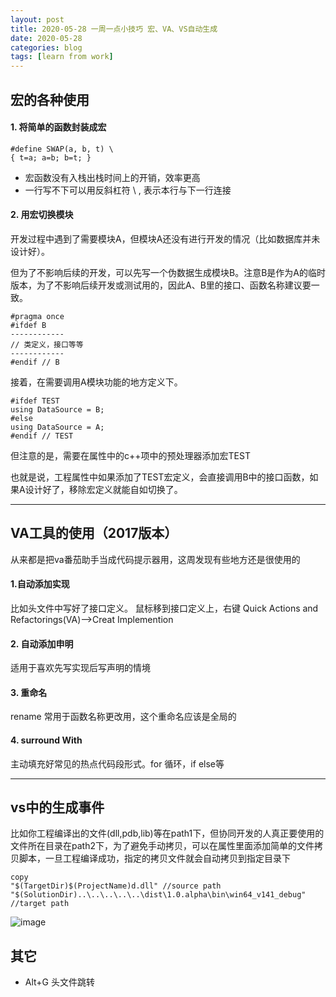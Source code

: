 ```yaml
---
layout: post
title: 2020-05-28 一周一点小技巧 宏、VA、VS自动生成
date: 2020-05-28
categories: blog
tags: [learn from work]
---
```

## 宏的各种使用
####  1. 将简单的函数封装成宏

```
#define SWAP(a, b, t) \
{ t=a; a=b; b=t; }
```
- 宏函数没有入栈出栈时间上的开销，效率更高
- 一行写不下可以用反斜杠符 \\ , 表示本行与下一行连接

#### 2. 用宏切换模块

开发过程中遇到了需要模块A，但模块A还没有进行开发的情况（比如数据库并未设计好）。

但为了不影响后续的开发，可以先写一个伪数据生成模块B。注意B是作为A的临时版本，为了不影响后续开发或测试用的，因此A、B里的接口、函数名称建议要一致。

```
#pragma once
#ifdef B
------------
// 类定义，接口等等
------------
#endif // B

```
接着，在需要调用A模块功能的地方定义下。
```
#ifdef TEST
using DataSource = B;
#else
using DataSource = A;
#endif // TEST
```
但注意的是，需要在属性中的c++项中的预处理器添加宏TEST


也就是说，工程属性中如果添加了TEST宏定义，会直接调用B中的接口函数，如果A设计好了，移除宏定义就能自如切换了。

---

## VA工具的使用（2017版本）
从来都是把va番茄助手当成代码提示器用，这周发现有些地方还是很使用的

#### 1.自动添加实现
比如头文件中写好了接口定义。
鼠标移到接口定义上，右键
Quick Actions and Refactorings(VA)-->Creat Implemention
#### 2. 自动添加申明
适用于喜欢先写实现后写声明的情境
#### 3. 重命名
rename
常用于函数名称更改用，这个重命名应该是全局的
#### 4. surround With
主动填充好常见的热点代码段形式。for 循环，if else等


---
## vs中的生成事件

比如你工程编译出的文件(dll,pdb,lib)等在path1下，但协同开发的人真正要使用的文件所在目录在path2下，为了避免手动拷贝，可以在属性里面添加简单的文件拷贝脚本，一旦工程编译成功，指定的拷贝文件就会自动拷贝到指定目录下

```
copy 
"$(TargetDir)$(ProjectName)d.dll" //source path
"$(SolutionDir)..\..\..\..\..\dist\1.0.alpha\bin\win64_v141_debug" //target path
```

![image](https://note.youdao.com/yws/res/14566/E9BDFA0B7B4F45F29CAD1608C890A7B6)

## 其它
- Alt+G 头文件跳转




